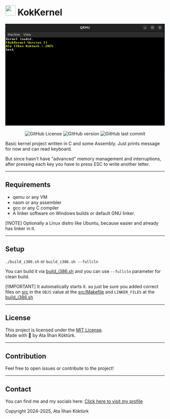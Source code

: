 # <img src="https://avatars.githubusercontent.com/u/87649216?v=4" width="32" height="32" /> KokKernel

![Screenshot](screenshot/image.png)

<p align="center">
  <img src="https://img.shields.io/github/license/atailh4n/KokKernel?style=flat-square" alt="GitHub License">
  <img src="https://img.shields.io/github/package-json/v/atailh4n/KokKernel?style=flat-square" alt="GitHub version">
  <img src="https://img.shields.io/github/last-commit/atailh4n/KokKernel?display_timestamp=author&style=flat-square" alt="GitHub last commit">
</p>

Basic kernel project written in C and some Assembly. Just prints message for now and can read keyboard.

But since hasn't have "advanced" memory management and interruptions, after pressing each key you have to press ESC to write another letter.

---

## Requirements

- qemu or any VM
- nasm or any assembler
- gcc or any C compiler
- A linker software on Windows builds or default GNU linker.

[!NOTE]
Optionally a Linux distro like Ubuntu, because easier and already has linker in it.

---

## Setup

`./build_i386.sh`
or
`build_i386.sh --fullcln`

You can build it via [build_i386.sh](build_i386.sh) and you can use `--fullcln` parameter for clean build.

[!IMPORTANT]
It automatically starts it. so just be sure you added correct files on [src](src/) in the `OBJS` value at the [src/Makefile](src/Makefile) and `LINKER_FILES` at the [build_i386.sh](build_i386.sh)

---

## License
This project is licensed under the [MIT License](LICENSE.txt).  
Made with 💙 by Ata İlhan Köktürk.

---

## Contribution

Feel free to open issues or contribute to the project!

---

## Contact

You can find me and my socials here: [Click here to visit my profile](https://github.com/atailh4n)

Copyright 2024-2025, Ata İlhan Köktürk